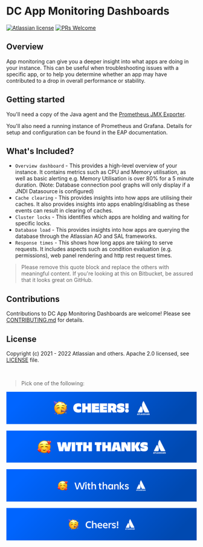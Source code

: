 # DC App Monitoring Dashboards
[![Atlassian license](https://img.shields.io/badge/license-Apache%202.0-blue.svg?style=flat-square)](LICENSE) [![PRs Welcome](https://img.shields.io/badge/PRs-welcome-brightgreen.svg?style=flat-square)](CONTRIBUTING.md)

## Overview
App monitoring can give you a deeper insight into what apps are doing in your instance. This can be useful when troubleshooting issues with a specific app, or to help you determine whether an app may have contributed to a drop in overall performance or stability.

## Getting started
You'll need a copy of the Java agent and the [Prometheus JMX Exporter](https://github.com/prometheus/jmx_exporter).

You'll also need a running instance of Prometheus and Grafana. Details for setup and configuration can be found in the EAP documentation.

## What's Included?

* `Overview dashboard` - This provides a high-level overview of your instance. It contains metrics such as CPU and Memory utilisation, as well as basic alerting e.g. Memory Utilisation is over 80% for a 5 minute duration. (Note: Database connection pool graphs will only display if a JNDI Datasource is configured)
* `Cache clearing` - This provides insights into how apps are utilising their caches. It also provides insights into apps enabling/disabling as these events can result in clearing of caches.
* `Cluster locks` - This identifies which apps are holding and waiting for specific locks.
* `Database load` - This provides insights into how apps are querying the database through the Atlassian AO and SAL frameworks.
* `Response times` - This shows how long apps are taking to serve requests. It includes aspects such as condition evaluation (e.g. permissions), web panel rendering and http rest request times.

> Please remove this quote block and replace the others with meaningful content. If you're looking at this on Bitbucket, be assured that it looks great on GitHub. 

## Contributions

Contributions to DC App Monitoring Dashboards are welcome! Please see [CONTRIBUTING.md](CONTRIBUTING.md) for details. 

## License

Copyright (c) 2021 - 2022 Atlassian and others.
Apache 2.0 licensed, see [LICENSE](LICENSE) file.

<br/> 

> Pick one of the following:

[![With â¤ï¸ from Atlassian](https://raw.githubusercontent.com/atlassian-internal/oss-assets/master/banner-cheers.png)](https://www.atlassian.com)

[![With â¤ï¸ from Atlassian](https://raw.githubusercontent.com/atlassian-internal/oss-assets/master/banner-with-thanks.png)](https://www.atlassian.com)

[![With â¤ï¸ from Atlassian](https://raw.githubusercontent.com/atlassian-internal/oss-assets/master/banner-with-thanks-light.png)](https://www.atlassian.com)

[![With â¤ï¸ from Atlassian](https://raw.githubusercontent.com/atlassian-internal/oss-assets/master/banner-cheers-light.png)](https://www.atlassian.com)

